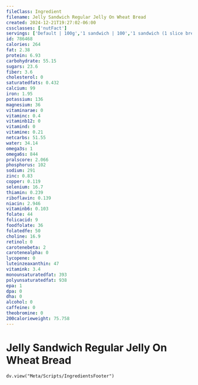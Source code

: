 ```yaml
---
fileClass: Ingredient
filename: Jelly Sandwich Regular Jelly On Wheat Bread
created: 2024-12-21T19:27:02-06:00
cssclasses: ['nutFact']
servings: ['Default | 100g','1 sandwich | 100','1 sandwich (1 slice bread) | 50']
id: 786468
calories: 264
fat: 2.38
protein: 6.93
carbohydrate: 55.15
sugars: 23.6
fiber: 3.6
cholesterol: 0
saturatedfats: 0.432
calcium: 99
iron: 1.95
potassium: 136
magnesium: 36
vitaminarae: 0
vitaminc: 0.4
vitaminb12: 0
vitamind: 0
vitamine: 0.21
netcarbs: 51.55
water: 34.14
omega3s: 1
omega6s: 844
pralscore: 2.066
phosphorus: 102
sodium: 291
zinc: 0.83
copper: 0.119
selenium: 16.7
thiamin: 0.239
riboflavin: 0.139
niacin: 2.946
vitaminb6: 0.103
folate: 44
folicacid: 9
foodfolate: 36
folatedfe: 50
choline: 16.9
retinol: 0
carotenebeta: 2
carotenealpha: 0
lycopene: 0
luteinzeaxanthin: 47
vitamink: 3.4
monounsaturatedfat: 393
polyunsaturatedfat: 938
epa: 1
dpa: 0
dha: 0
alcohol: 0
caffeine: 0
theobromine: 0
200calorieweight: 75.758
---
```


# Jelly Sandwich Regular Jelly On Wheat Bread

```dataviewjs
dv.view("Meta/Scripts/IngredientsFooter")
```